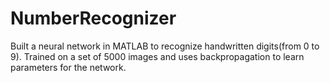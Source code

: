 # NumberRecognizer
Built a neural network in MATLAB to recognize handwritten digits(from 0 to 9). Trained on a set of 5000 images and uses backpropagation to learn parameters for the network.
